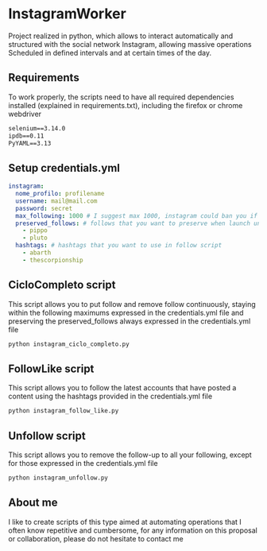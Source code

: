 # InstagramWorker
Project realized in python, which allows to interact automatically and structured with the social network Instagram, allowing massive operations Scheduled in defined intervals and at certain times of the day.

## Requirements
To work properly, the scripts need to have all required dependencies installed (explained in requirements.txt), including the firefox or chrome webdriver
```txt
selenium==3.14.0
ipdb==0.11
PyYAML==3.13
```

## Setup credentials.yml
```yaml
instagram:
  nome_profilo: profilename
  username: mail@mail.com
  password: secret
  max_following: 1000 # I suggest max 1000, instagram could ban you if g too fast
  preserved_follows: # follows that you want to preserve when launch unfollow script
    - pippo
    - pluto
  hashtags: # hashtags that you want to use in follow script
    - abarth
    - thescorpionship
```

## CicloCompleto script
This script allows you to put follow and remove follow continuously, staying within the following maximums expressed in the credentials.yml file and preserving the preserved_follows always expressed in the credentials.yml file

```bash
python instagram_ciclo_completo.py
```


## FollowLike script
This script allows you to follow the latest accounts that have posted a content using the hashtags provided in the credentials.yml file
```bash
python instagram_follow_like.py
```

## Unfollow script
This script allows you to remove the follow-up to all your following, except for those expressed in the credentials.yml file
```bash
python instagram_unfollow.py
```


## About me
I like to create scripts of this type aimed at automating operations that I often know repetitive and cumbersome, for any information on this proposal or collaboration, please do not hesitate to contact me
